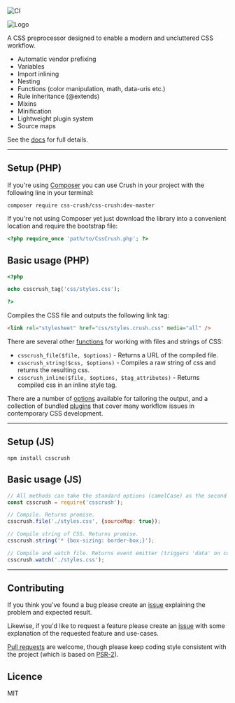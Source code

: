 ![CI](https://github.com/peteboere/css-crush/actions/workflows/php.yml/badge.svg)

<img src="http://the-echoplex.net/csscrush/images/css-crush-external.svg?v=2" alt="Logo"/>

A CSS preprocessor designed to enable a modern and uncluttered CSS workflow.

* Automatic vendor prefixing
* Variables
* Import inlining
* Nesting
* Functions (color manipulation, math, data-uris etc.)
* Rule inheritance (@extends)
* Mixins
* Minification
* Lightweight plugin system
* Source maps

See the [docs](http://the-echoplex.net/csscrush) for full details.

********************************

## Setup (PHP)

If you're using [Composer](http://getcomposer.org) you can use Crush in your project with the following line in your terminal:

```shell
composer require css-crush/css-crush:dev-master
```

If you're not using Composer yet just download the library into a convenient location and require the bootstrap file:

```php
<?php require_once 'path/to/CssCrush.php'; ?>
```

## Basic usage (PHP)

```php
<?php

echo csscrush_tag('css/styles.css');

?>
```

Compiles the CSS file and outputs the following link tag:

```html
<link rel="stylesheet" href="css/styles.crush.css" media="all" />
```

There are several other [functions](http://the-echoplex.net/csscrush#api) for working with files and strings of CSS:

* `csscrush_file($file, $options)` - Returns a URL of the compiled file.
* `csscrush_string($css, $options)` - Compiles a raw string of css and returns the resulting css.
* `csscrush_inline($file, $options, $tag_attributes)` - Returns compiled css in an inline style tag.

There are a number of [options](http://the-echoplex.net/csscrush#api--options) available for tailoring the output, and a collection of bundled [plugins](http://the-echoplex.net/csscrush#plugins) that cover many workflow issues in contemporary CSS development.

********************************

## Setup (JS)

```shell
npm install csscrush
```

## Basic usage (JS)

```js
// All methods can take the standard options (camelCase) as the second argument.
const csscrush = require('csscrush');

// Compile. Returns promise.
csscrush.file('./styles.css', {sourceMap: true});

// Compile string of CSS. Returns promise.
csscrush.string('* {box-sizing: border-box;}');

// Compile and watch file. Returns event emitter (triggers 'data' on compile).
csscrush.watch('./styles.css');
```

********************************

## Contributing

If you think you've found a bug please create an [issue](https://github.com/peteboere/css-crush/issues) explaining the problem and expected result.

Likewise, if you'd like to request a feature please create an [issue](https://github.com/peteboere/css-crush/issues) with some explanation of the requested feature and use-cases.

[Pull requests](https://help.github.com/articles/using-pull-requests) are welcome, though please keep coding style consistent with the project (which is based on [PSR-2](https://github.com/php-fig/fig-standards/blob/master/accepted/PSR-2-coding-style-guide.md)).


## Licence

MIT

